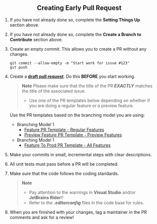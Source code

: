 <h2 style="border:0;font-weight:bold" align="center">Creating Early Pull Request</h2>

1. If you have not already done so, complete the **Setting Things Up** section above.
2. If you have not already done so, complete the **Create a Branch to Contribute** section above.
3. Create an empty commit.  This allows you to create a PR without any changes.
   ```cli
   git commit --allow-empty -m "Start work for issue #123"
   git push
   ```
4. Create a [**draft pull request**](https://docs.github.com/en/pull-requests/collaborating-with-pull-requests/proposing-changes-to-your-work-with-pull-requests/about-pull-requests#draft-pull-requests). Do this **BEFORE** you start working.
   > **Note**
   Please make sure that the title of the PR _**EXACTLY**_ matches the title of the associated issue.
   > - Use one of the PR templates below depending on whether if you are doing a regular feature or a preview feature.

   Use the PR templates based on the branching model you are using:
    - Branching Model 1
      - [Feature PR Template - Regular Features](https://raw.githubusercontent.com/KinsonDigital/.github/master/.github/PULL_REQUEST_TEMPLATE/feature-pr-template.md)
      - [Preview Feature PR Template - Preview Features](https://raw.githubusercontent.com/KinsonDigital/.github/master/.github/PULL_REQUEST_TEMPLATE/preview-feature-pr-template.md)
    - Branching Model 1
      - [Feature To Prod PR Template - All Features](https://raw.githubusercontent.com/KinsonDigital/.github/master/.github/PULL_REQUEST_TEMPLATE/feature-to-prod-pr-template.md)
5. Make your commits in small, incremental steps with clear descriptions.
6. All unit tests must pass before a PR will be completed.
7.  Make sure that the code follows the coding standards.
    > **Note**
    > * Pay attention to the warnings in **Visual Studio** and/or **JetBrains Rider**!!
    > * Refer to the _**.editorconfig**_ files in the code base for rules.
8.  When you are finished with your changes, tag a maintainer in the PR comments and ask for a review!